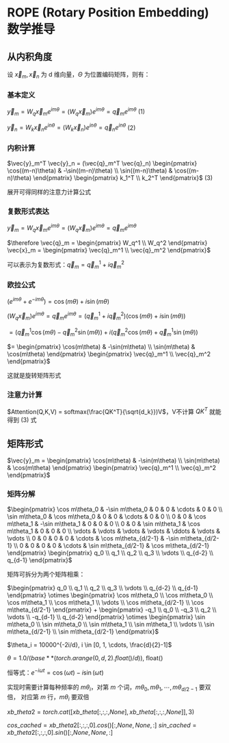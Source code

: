# ROPE (Rotary Position Embedding) 数学推导

## 从内积角度

设 $\vec{x}_m, \vec{x}_n$ 为 d 维向量，$\Theta$ 为位置编码矩阵，则有：

### 基本定义

$\vec{y}_m = W_q \vec{x}_m e^{im\theta} = (W_q \vec{x}_m) e^{im\theta} = \vec{q}_m e^{im\theta}$ (1)

$\vec{y}_n = W_k \vec{x}_n e^{in\theta} = (W_k \vec{x}_n) e^{in\theta} = \vec{q}_n e^{in\theta}$ (2)

### 内积计算

$\vec{y}_m^T \vec{y}_n = (\vec{q}_m^T \vec{q}_n) \begin{pmatrix} \cos((m-n)\theta) & -\sin((m-n)\theta) \\ \sin((m-n)\theta) & \cos((m-n)\theta) \end{pmatrix} \begin{pmatrix} k_1^T \\ k_2^T \end{pmatrix}$ (3)

展开可得同样的注意力计算公式

### 复数形式表达

$\vec{y}_m = W_q \vec{x}_m e^{im\theta} = (W_q \vec{x}_m) e^{im\theta} = \vec{q}_m e^{im\theta}$

$\therefore \vec{q}_m = \begin{pmatrix} W_q^1 \\ W_q^2 \end{pmatrix} \vec{x}_m = \begin{pmatrix} \vec{q}_m^1 \\ \vec{q}_m^2 \end{pmatrix}$

可以表示为复数形式：$\vec{q}_m = \vec{q}_m^1 + i\vec{q}_m^2$

### 欧拉公式

$(e^{im\theta} + e^{-im\theta}) = \cos(m\theta) + i\sin(m\theta)$

$(W_q \vec{x}_m) e^{im\theta} = \vec{q}_m e^{im\theta} = (\vec{q}_m^1 + i\vec{q}_m^2)(\cos(m\theta) + i\sin(m\theta))$

$= (\vec{q}_m^1 \cos(m\theta) - \vec{q}_m^2 \sin(m\theta)) + i(\vec{q}_m^2 \cos(m\theta) + \vec{q}_m^1 \sin(m\theta))$

$= \begin{pmatrix} \cos(m\theta) & -\sin(m\theta) \\ \sin(m\theta) & \cos(m\theta) \end{pmatrix} \begin{pmatrix} \vec{q}_m^1 \\ \vec{q}_m^2 \end{pmatrix}$

这就是旋转矩阵形式

### 注意力计算

$Attention(Q,K,V) = softmax(\frac{QK^T}{\sqrt{d_k}})V$，V不计算 $QK^T$ 就能得到 (3) 式

## 矩阵形式

$\vec{y}_m = \begin{pmatrix} \cos(m\theta) & -\sin(m\theta) \\ \sin(m\theta) & \cos(m\theta) \end{pmatrix} \begin{pmatrix} \vec{q}_m^1 \\ \vec{q}_m^2 \end{pmatrix}$

### 矩阵分解

$\begin{pmatrix} \cos m\theta_0 & -\sin m\theta_0 & 0 & 0 & \cdots & 0 & 0 \\ \sin m\theta_0 & \cos m\theta_0 & 0 & 0 & \cdots & 0 & 0 \\ 0 & 0 & \cos m\theta_1 & -\sin m\theta_1 & 0 & 0 & 0 \\ 0 & 0 & \sin m\theta_1 & \cos m\theta_1 & 0 & 0 & 0 \\ \vdots & \vdots & \vdots & \vdots & \ddots & \vdots & \vdots \\ 0 & 0 & 0 & 0 & \cdots & \cos m\theta_{d/2-1} & -\sin m\theta_{d/2-1} \\ 0 & 0 & 0 & 0 & \cdots & \sin m\theta_{d/2-1} & \cos m\theta_{d/2-1} \end{pmatrix} \begin{pmatrix} q_0 \\ q_1 \\ q_2 \\ q_3 \\ \vdots \\ q_{d-2} \\ q_{d-1} \end{pmatrix}$

矩阵可拆分为两个矩阵相乘：

$\begin{pmatrix} q_0 \\ q_1 \\ q_2 \\ q_3 \\ \vdots \\ q_{d-2} \\ q_{d-1} \end{pmatrix} \otimes \begin{pmatrix} \cos m\theta_0 \\ \cos m\theta_0 \\ \cos m\theta_1 \\ \cos m\theta_1 \\ \vdots \\ \cos m\theta_{d/2-1} \\ \cos m\theta_{d/2-1} \end{pmatrix} + \begin{pmatrix} -q_1 \\ q_0 \\ -q_3 \\ q_2 \\ \vdots \\ -q_{d-1} \\ q_{d-2} \end{pmatrix} \otimes \begin{pmatrix} \sin m\theta_0 \\ \sin m\theta_0 \\ \sin m\theta_1 \\ \sin m\theta_1 \\ \vdots \\ \sin m\theta_{d/2-1} \\ \sin m\theta_{d/2-1} \end{pmatrix}$

$\theta_i = 10000^{-2i/d}, i \in [0, 1, \cdots, \frac{d}{2}-1]$

$\theta = 1.0 / (base ** (torch.arange(0, d, 2).float() / d))$, float()

恒等式：$e^{-i\omega t} = \cos(\omega t) - i\sin(\omega t)$

实现时需要计算每种频率的 $m\theta_i$，对第 $m$ 个词，$m\theta_0, m\theta_1, \cdots, m\theta_{d/2-1}$ 要双倍，
对应第 $m$ 行，$m\theta_i$ 要双倍

$xb\_theta2 = torch.cat([xb\_theta[:, :, :, None], xb\_theta[:, :, :, None]], 3)$

$cos\_cached = xb\_theta2[:, :, :, 0].cos()[:, None, None, :]$
$sin\_cached = xb\_theta2[:, :, :, 0].sin()[:, None, None, :]$
